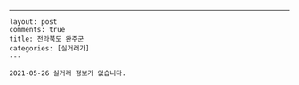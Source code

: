 ---
    layout: post
    comments: true
    title: 전라북도 완주군
    categories: [실거래가]
    ---

    2021-05-26 실거래 정보가 없습니다.

    